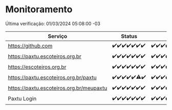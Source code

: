# Monitoramento

Última verificação: 01/03/2024 05:08:00 -03

|Serviço|Status|Últimas 24h|
|---|---|---|
|https://github.com|<span title="2024-02-23: OK=24">✔️</span><span title="2024-02-24: OK=24">✔️</span><span title="2024-02-25: OK=24">✔️</span><span title="2024-02-26: OK=24">✔️</span><span title="2024-02-27: OK=24">✔️</span><span title="2024-02-28: OK=24">✔️</span><span title="2024-02-29: OK=8">✔️</span>|<span title="29/02/2024 05:08:00 -03 : 200">✔️</span><span title="29/02/2024 06:06:00 -03 : 200">✔️</span><span title="29/02/2024 07:06:00 -03 : 200">✔️</span><span title="29/02/2024 08:03:00 -03 : 200">✔️</span><span title="29/02/2024 09:11:00 -03 : 200">✔️</span><span title="29/02/2024 10:06:00 -03 : 200">✔️</span><span title="29/02/2024 11:08:00 -03 : 200">✔️</span><span title="29/02/2024 12:06:00 -03 : 200">✔️</span><span title="29/02/2024 13:07:00 -03 : 200">✔️</span><span title="29/02/2024 14:04:00 -03 : 200">✔️</span><span title="29/02/2024 15:08:00 -03 : 200">✔️</span><span title="29/02/2024 16:03:00 -03 : 200">✔️</span><span title="29/02/2024 17:08:00 -03 : 200">✔️</span><span title="29/02/2024 18:07:00 -03 : 200">✔️</span><span title="29/02/2024 19:04:00 -03 : 200">✔️</span><span title="29/02/2024 20:06:00 -03 : 200">✔️</span><span title="29/02/2024 21:33:00 -03 : 200">✔️</span><span title="29/02/2024 22:44:00 -03 : 200">✔️</span><span title="29/02/2024 23:17:00 -03 : 200">✔️</span><span title="01/03/2024 00:09:00 -03 : 200">✔️</span><span title="01/03/2024 01:08:00 -03 : 200">✔️</span><span title="01/03/2024 02:07:00 -03 : 200">✔️</span><span title="01/03/2024 03:08:00 -03 : 200">✔️</span><span title="01/03/2024 04:06:00 -03 : 200">✔️</span><span title="01/03/2024 05:08:00 -03 : 200">✔️</span>|
|https://paxtu.escoteiros.org.br|<span title="2024-02-23: OK=24">✔️</span><span title="2024-02-24: OK=24">✔️</span><span title="2024-02-25: OK=24">✔️</span><span title="2024-02-26: OK=24">✔️</span><span title="2024-02-27: OK=24">✔️</span><span title="2024-02-28: OK=24">✔️</span><span title="2024-02-29: OK=8">✔️</span>|<span title="29/02/2024 05:08:00 -03 : 200">✔️</span><span title="29/02/2024 06:06:00 -03 : 200">✔️</span><span title="29/02/2024 07:06:00 -03 : 200">✔️</span><span title="29/02/2024 08:03:00 -03 : 200">✔️</span><span title="29/02/2024 09:11:00 -03 : 200">✔️</span><span title="29/02/2024 10:06:00 -03 : 200">✔️</span><span title="29/02/2024 11:08:00 -03 : 200">✔️</span><span title="29/02/2024 12:06:00 -03 : 200">✔️</span><span title="29/02/2024 13:07:00 -03 : 200">✔️</span><span title="29/02/2024 14:04:00 -03 : 200">✔️</span><span title="29/02/2024 15:08:00 -03 : 200">✔️</span><span title="29/02/2024 16:03:00 -03 : 200">✔️</span><span title="29/02/2024 17:08:00 -03 : 200">✔️</span><span title="29/02/2024 18:07:00 -03 : 200">✔️</span><span title="29/02/2024 19:04:00 -03 : 200">✔️</span><span title="29/02/2024 20:06:00 -03 : 200">✔️</span><span title="29/02/2024 21:33:00 -03 : 200">✔️</span><span title="29/02/2024 22:44:00 -03 : 200">✔️</span><span title="29/02/2024 23:17:00 -03 : 200">✔️</span><span title="01/03/2024 00:09:00 -03 : 200">✔️</span><span title="01/03/2024 01:08:00 -03 : 200">✔️</span><span title="01/03/2024 02:07:00 -03 : 200">✔️</span><span title="01/03/2024 03:08:00 -03 : 200">✔️</span><span title="01/03/2024 04:06:00 -03 : 200">✔️</span><span title="01/03/2024 05:08:00 -03 : 200">✔️</span>|
|https://escoteiros.org.br|<span title="2024-02-23: OK=24">✔️</span><span title="2024-02-24: OK=24">✔️</span><span title="2024-02-25: OK=24">✔️</span><span title="2024-02-26: OK=24">✔️</span><span title="2024-02-27: OK=24">✔️</span><span title="2024-02-28: OK=24">✔️</span><span title="2024-02-29: OK=8">✔️</span>|<span title="29/02/2024 05:08:00 -03 : 200">✔️</span><span title="29/02/2024 06:06:00 -03 : 200">✔️</span><span title="29/02/2024 07:06:00 -03 : 200">✔️</span><span title="29/02/2024 08:03:00 -03 : 200">✔️</span><span title="29/02/2024 09:11:00 -03 : 200">✔️</span><span title="29/02/2024 10:06:00 -03 : 200">✔️</span><span title="29/02/2024 11:08:00 -03 : 200">✔️</span><span title="29/02/2024 12:06:00 -03 : 200">✔️</span><span title="29/02/2024 13:07:00 -03 : 200">✔️</span><span title="29/02/2024 14:04:00 -03 : 200">✔️</span><span title="29/02/2024 15:08:00 -03 : 200">✔️</span><span title="29/02/2024 16:03:00 -03 : 200">✔️</span><span title="29/02/2024 17:08:00 -03 : 200">✔️</span><span title="29/02/2024 18:07:00 -03 : 200">✔️</span><span title="29/02/2024 19:04:00 -03 : 200">✔️</span><span title="29/02/2024 20:06:00 -03 : 200">✔️</span><span title="29/02/2024 21:33:00 -03 : 200">✔️</span><span title="29/02/2024 22:44:00 -03 : 200">✔️</span><span title="29/02/2024 23:17:00 -03 : 200">✔️</span><span title="01/03/2024 00:09:00 -03 : 200">✔️</span><span title="01/03/2024 01:08:00 -03 : 200">✔️</span><span title="01/03/2024 02:07:00 -03 : 200">✔️</span><span title="01/03/2024 03:08:00 -03 : 200">✔️</span><span title="01/03/2024 04:06:00 -03 : 200">✔️</span><span title="01/03/2024 05:08:00 -03 : 200">✔️</span>|
|https://paxtu.escoteiros.org.br/paxtu|<span title="2024-02-23: OK=24">✔️</span><span title="2024-02-24: OK=24">✔️</span><span title="2024-02-25: OK=24">✔️</span><span title="2024-02-26: OK=24">✔️</span><span title="2024-02-27: OK=24">✔️</span><span title="2024-02-28: OK=23, Falhas=1">⚠️</span><span title="2024-02-29: OK=8">✔️</span>|<span title="29/02/2024 05:08:00 -03 : 200">✔️</span><span title="29/02/2024 06:07:00 -03 : 200">✔️</span><span title="29/02/2024 07:06:00 -03 : 200">✔️</span><span title="29/02/2024 08:03:00 -03 : 200">✔️</span><span title="29/02/2024 09:11:00 -03 : 200">✔️</span><span title="29/02/2024 10:06:00 -03 : 200">✔️</span><span title="29/02/2024 11:08:00 -03 : 200">✔️</span><span title="29/02/2024 12:06:00 -03 : 200">✔️</span><span title="29/02/2024 13:07:00 -03 : 200">✔️</span><span title="29/02/2024 14:04:00 -03 : 200">✔️</span><span title="29/02/2024 15:08:00 -03 : 200">✔️</span><span title="29/02/2024 16:03:00 -03 : 200">✔️</span><span title="29/02/2024 17:08:00 -03 : 200">✔️</span><span title="29/02/2024 18:07:00 -03 : 200">✔️</span><span title="29/02/2024 19:04:00 -03 : 200">✔️</span><span title="29/02/2024 20:06:00 -03 : 200">✔️</span><span title="29/02/2024 21:33:00 -03 : 200">✔️</span><span title="29/02/2024 22:44:00 -03 : 200">✔️</span><span title="29/02/2024 23:17:00 -03 : 200">✔️</span><span title="01/03/2024 00:09:00 -03 : 200">✔️</span><span title="01/03/2024 01:08:00 -03 : 200">✔️</span><span title="01/03/2024 02:07:00 -03 : 200">✔️</span><span title="01/03/2024 03:08:00 -03 : 200">✔️</span><span title="01/03/2024 04:06:00 -03 : 200">✔️</span><span title="01/03/2024 05:08:00 -03 : 200">✔️</span>|
|https://paxtu.escoteiros.org.br/meupaxtu|<span title="2024-02-23: OK=24">✔️</span><span title="2024-02-24: OK=24">✔️</span><span title="2024-02-25: OK=24">✔️</span><span title="2024-02-26: OK=24">✔️</span><span title="2024-02-27: OK=24">✔️</span><span title="2024-02-28: OK=24">✔️</span><span title="2024-02-29: OK=8">✔️</span>|<span title="29/02/2024 05:08:00 -03 : 200">✔️</span><span title="29/02/2024 06:07:00 -03 : 200">✔️</span><span title="29/02/2024 07:06:00 -03 : 200">✔️</span><span title="29/02/2024 08:03:00 -03 : 200">✔️</span><span title="29/02/2024 09:11:00 -03 : 200">✔️</span><span title="29/02/2024 10:06:00 -03 : 200">✔️</span><span title="29/02/2024 11:08:00 -03 : 200">✔️</span><span title="29/02/2024 12:06:00 -03 : 200">✔️</span><span title="29/02/2024 13:07:00 -03 : 200">✔️</span><span title="29/02/2024 14:04:00 -03 : 200">✔️</span><span title="29/02/2024 15:08:00 -03 : 200">✔️</span><span title="29/02/2024 16:03:00 -03 : 200">✔️</span><span title="29/02/2024 17:08:00 -03 : 200">✔️</span><span title="29/02/2024 18:07:00 -03 : 200">✔️</span><span title="29/02/2024 19:04:00 -03 : 200">✔️</span><span title="29/02/2024 20:06:00 -03 : 200">✔️</span><span title="29/02/2024 21:33:00 -03 : 200">✔️</span><span title="29/02/2024 22:44:00 -03 : 200">✔️</span><span title="29/02/2024 23:17:00 -03 : 200">✔️</span><span title="01/03/2024 00:09:00 -03 : 200">✔️</span><span title="01/03/2024 01:08:00 -03 : 200">✔️</span><span title="01/03/2024 02:07:00 -03 : 200">✔️</span><span title="01/03/2024 03:08:00 -03 : 200">✔️</span><span title="01/03/2024 04:06:00 -03 : 200">✔️</span><span title="01/03/2024 05:08:00 -03 : 200">✔️</span>|
|Paxtu Login|<span title="2024-02-23: OK=24">✔️</span><span title="2024-02-24: OK=24">✔️</span><span title="2024-02-25: OK=24">✔️</span><span title="2024-02-26: OK=24">✔️</span><span title="2024-02-27: OK=24">✔️</span><span title="2024-02-28: OK=24">✔️</span><span title="2024-02-29: OK=8">✔️</span>|<span title="29/02/2024 05:08:00 -03 : 200">✔️</span><span title="29/02/2024 06:07:00 -03 : 200">✔️</span><span title="29/02/2024 07:06:00 -03 : 200">✔️</span><span title="29/02/2024 08:03:00 -03 : 200">✔️</span><span title="29/02/2024 09:11:00 -03 : 200">✔️</span><span title="29/02/2024 10:06:00 -03 : 200">✔️</span><span title="29/02/2024 11:08:00 -03 : 200">✔️</span><span title="29/02/2024 12:06:00 -03 : 200">✔️</span><span title="29/02/2024 13:07:00 -03 : 200">✔️</span><span title="29/02/2024 14:04:00 -03 : 200">✔️</span><span title="29/02/2024 15:08:00 -03 : 200">✔️</span><span title="29/02/2024 16:03:00 -03 : 200">✔️</span><span title="29/02/2024 17:08:00 -03 : 200">✔️</span><span title="29/02/2024 18:07:00 -03 : 200">✔️</span><span title="29/02/2024 19:04:00 -03 : 200">✔️</span><span title="29/02/2024 20:06:00 -03 : 200">✔️</span><span title="29/02/2024 21:33:00 -03 : 200">✔️</span><span title="29/02/2024 22:44:00 -03 : 200">✔️</span><span title="29/02/2024 23:17:00 -03 : 200">✔️</span><span title="01/03/2024 00:09:00 -03 : 200">✔️</span><span title="01/03/2024 01:08:00 -03 : 200">✔️</span><span title="01/03/2024 02:07:00 -03 : 200">✔️</span><span title="01/03/2024 03:08:00 -03 : 200">✔️</span><span title="01/03/2024 04:06:00 -03 : 200">✔️</span><span title="01/03/2024 05:08:00 -03 : 200">✔️</span>|
